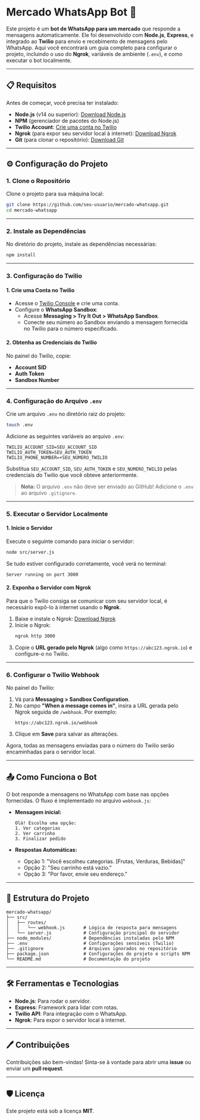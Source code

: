 # Mercado WhatsApp Bot 🚀

Este projeto é um **bot de WhatsApp para um mercado** que responde a mensagens automaticamente. Ele foi desenvolvido com **Node.js**, **Express**, e integrado ao **Twilio** para envio e recebimento de mensagens pelo WhatsApp. Aqui você encontrará um guia completo para configurar o projeto, incluindo o uso do **Ngrok**, variáveis de ambiente (`.env`), e como executar o bot localmente.

---

## 📋 Requisitos

Antes de começar, você precisa ter instalado:
- **Node.js** (v14 ou superior): [Download Node.js](https://nodejs.org/)
- **NPM** (gerenciador de pacotes do Node.js)
- **Twilio Account**: [Crie uma conta no Twilio](https://www.twilio.com/try-twilio)
- **Ngrok** (para expor seu servidor local à internet): [Download Ngrok](https://ngrok.com/download)
- **Git** (para clonar o repositório): [Download Git](https://git-scm.com/)

---

## ⚙️ Configuração do Projeto

### 1. Clone o Repositório

Clone o projeto para sua máquina local:

```bash
git clone https://github.com/seu-usuario/mercado-whatsapp.git
cd mercado-whatsapp
```

---

### 2. Instale as Dependências

No diretório do projeto, instale as dependências necessárias:

```bash
npm install
```

---

### 3. Configuração do Twilio

#### **1. Crie uma Conta no Twilio**
- Acesse o [Twilio Console](https://www.twilio.com/console) e crie uma conta.
- Configure o **WhatsApp Sandbox**:
  - Acesse **Messaging > Try It Out > WhatsApp Sandbox**.
  - Conecte seu número ao Sandbox enviando a mensagem fornecida no Twilio para o número especificado.

#### **2. Obtenha as Credenciais do Twilio**
No painel do Twilio, copie:
- **Account SID**
- **Auth Token**
- **Sandbox Number**

---

### 4. Configuração do Arquivo `.env`

Crie um arquivo `.env` no diretório raiz do projeto:

```bash
touch .env
```

Adicione as seguintes variáveis ao arquivo `.env`:

```plaintext
TWILIO_ACCOUNT_SID=SEU_ACCOUNT_SID
TWILIO_AUTH_TOKEN=SEU_AUTH_TOKEN
TWILIO_PHONE_NUMBER=+SEU_NUMERO_TWILIO
```

Substitua `SEU_ACCOUNT_SID`, `SEU_AUTH_TOKEN` e `SEU_NUMERO_TWILIO` pelas credenciais do Twilio que você obteve anteriormente.

> **Nota:** O arquivo `.env` não deve ser enviado ao GitHub! Adicione o `.env` ao arquivo `.gitignore`.

---

### 5. Executar o Servidor Localmente

#### **1. Inicie o Servidor**

Execute o seguinte comando para iniciar o servidor:

```bash
node src/server.js
```

Se tudo estiver configurado corretamente, você verá no terminal:

```plaintext
Server running on port 3000
```

#### **2. Exponha o Servidor com Ngrok**

Para que o Twilio consiga se comunicar com seu servidor local, é necessário expô-lo à internet usando o **Ngrok**.

1. Baixe e instale o Ngrok: [Download Ngrok](https://ngrok.com/download)
2. Inicie o Ngrok:
   ```bash
   ngrok http 3000
   ```
3. Copie o **URL gerado pelo Ngrok** (algo como `https://abc123.ngrok.io`) e configure-o no Twilio.

---

### 6. Configurar o Twilio Webhook

No painel do Twilio:
1. Vá para **Messaging > Sandbox Configuration**.
2. No campo **"When a message comes in"**, insira a URL gerada pelo Ngrok seguida de `/webhook`. Por exemplo:
   ```
   https://abc123.ngrok.io/webhook
   ```
3. Clique em **Save** para salvar as alterações.

Agora, todas as mensagens enviadas para o número do Twilio serão encaminhadas para o servidor local.

---

## 📤 Como Funciona o Bot

O bot responde a mensagens no WhatsApp com base nas opções fornecidas. O fluxo é implementado no arquivo `webhook.js`:

- **Mensagem inicial:**
  ```plaintext
  Olá! Escolha uma opção:
  1. Ver categorias
  2. Ver carrinho
  3. Finalizar pedido
  ```

- **Respostas Automáticas:**
  - Opção 1: "Você escolheu categorias. [Frutas, Verduras, Bebidas]"
  - Opção 2: "Seu carrinho está vazio."
  - Opção 3: "Por favor, envie seu endereço."

---

## 📄 Estrutura do Projeto

```plaintext
mercado-whatsapp/
├── src/
│   ├── routes/
│   │   └── webhook.js       # Lógica de resposta para mensagens
│   └── server.js            # Configuração principal do servidor
├── node_modules/            # Dependências instaladas pelo NPM
├── .env                     # Configurações sensíveis (Twilio)
├── .gitignore               # Arquivos ignorados no repositório
├── package.json             # Configurações do projeto e scripts NPM
└── README.md                # Documentação do projeto
```

---

## 🛠️ Ferramentas e Tecnologias

- **Node.js**: Para rodar o servidor.
- **Express**: Framework para lidar com rotas.
- **Twilio API**: Para integração com o WhatsApp.
- **Ngrok**: Para expor o servidor local à internet.

---

## 🖊️ Contribuições

Contribuições são bem-vindas! Sinta-se à vontade para abrir uma **issue** ou enviar um **pull request**.

---

## 🛡️ Licença

Este projeto está sob a licença **MIT**.
